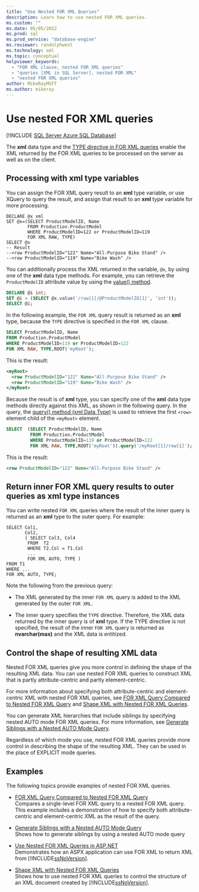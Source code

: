 ```yaml
---
title: "Use Nested FOR XML Queries"
description: Learn how to use nested FOR XML queries.
ms.custom: ""
ms.date: 05/05/2022
ms.prod: sql
ms.prod_service: "database-engine"
ms.reviewer: randolphwest
ms.technology: xml
ms.topic: conceptual
helpviewer_keywords:
  - "FOR XML clause, nested FOR XML queries"
  - "queries [XML in SQL Server], nested FOR XML"
  - "nested FOR XML queries"
author: MikeRayMSFT
ms.author: mikeray
---
```

# Use nested FOR XML queries

[!INCLUDE [SQL Server Azure SQL Database](../../includes/applies-to-version/sql-asdb.md)]

The **xml** data type and the [TYPE directive in FOR XML queries](../../relational-databases/xml/type-directive-in-for-xml-queries.md) enable the XML returned by the FOR XML queries to be processed on the server as well as on the client.

## Processing with xml type variables

You can assign the FOR XML query result to an **xml** type variable, or use XQuery to query the result, and assign that result to an **xml** type variable for more processing.

```
DECLARE @x xml
SET @x=(SELECT ProductModelID, Name
        FROM Production.ProductModel
        WHERE ProductModelID=122 or ProductModelID=119
        FOR XML RAW, TYPE)
SELECT @x
-- Result
--<row ProductModelID="122" Name="All-Purpose Bike Stand" />
--<row ProductModelID="119" Name="Bike Wash" />
```

You can additionally process the XML returned in the variable, `@x`, by using one of the **xml** data type methods. For example, you can retrieve the `ProductModelID` attribute value by using the [value() method](../../t-sql/xml/value-method-xml-data-type.md).

```sql
DECLARE @i int;
SET @i = (SELECT @x.value('/row[1]/@ProductModelID[1]', 'int'));
SELECT @i;
```

In the following example, the `FOR XML` query result is returned as an **xml** type, because the `TYPE` directive is specified in the `FOR XML` clause.

```sql
SELECT ProductModelID, Name
FROM Production.ProductModel
WHERE ProductModelID=119 or ProductModelID=122
FOR XML RAW, TYPE,ROOT('myRoot');

```

This is the result:

```xml
<myRoot>
  <row ProductModelID="122" Name="All-Purpose Bike Stand" />
  <row ProductModelID="119" Name="Bike Wash" />
</myRoot>
```

Because the result is of **xml** type, you can specify one of the **xml** data type methods directly against this XML, as shown in the following query. In the query, the [query() method (xml Data Type)](../../t-sql/xml/query-method-xml-data-type.md) is used to retrieve the first `<row>` element child of the `<myRoot>` element.

```sql
SELECT  (SELECT ProductModelID, Name
         FROM Production.ProductModel
         WHERE ProductModelID=119 or ProductModelID=122
         FOR XML RAW, TYPE,ROOT('myRoot')).query('/myRoot[1]/row[1]');
```

This is the result:

```xml
<row ProductModelID="122" Name="All-Purpose Bike Stand" />
```

## Return inner FOR XML query results to outer queries as xml type instances

You can write nested `FOR XML` queries where the result of the inner query is returned as an **xml** type to the outer query. For example:

```
SELECT Col1,
       Col2,
       ( SELECT Col3, Col4
        FROM  T2
        WHERE T2.Col = T1.Col
        ...
        FOR XML AUTO, TYPE )
FROM T1
WHERE ...
FOR XML AUTO, TYPE;
```

Note the following from the previous query:

- The XML generated by the inner `FOR XML` query is added to the XML generated by the outer `FOR XML`.

- The inner query specifies the `TYPE` directive. Therefore, the XML data returned by the inner query is of **xml** type. If the TYPE directive is not specified, the result of the inner `FOR XML` query is returned as **nvarchar(max)** and the XML data is entitized.

## Control the shape of resulting XML data

Nested FOR XML queries give you more control in defining the shape of the resulting XML data. You can use nested FOR XML queries to construct XML that is partly attribute-centric and partly element-centric.

For more information about specifying both attribute-centric and element-centric XML with nested FOR XML queries, see [FOR XML Query Compared to Nested FOR XML Query](../../relational-databases/xml/for-xml-query-compared-to-nested-for-xml-query.md) and [Shape XML with Nested FOR XML Queries](../../relational-databases/xml/shape-xml-with-nested-for-xml-queries.md).

You can generate XML hierarchies that include siblings by specifying nested AUTO mode FOR XML queries. For more information, see [Generate Siblings with a Nested AUTO Mode Query](../../relational-databases/xml/generate-siblings-with-a-nested-auto-mode-query.md).

Regardless of which mode you use, nested FOR XML queries provide more control in describing the shape of the resulting XML. They can be used in the place of EXPLICIT mode queries.

## Examples

The following topics provide examples of nested FOR XML queries.

- [FOR XML Query Compared to Nested FOR XML Query](../../relational-databases/xml/for-xml-query-compared-to-nested-for-xml-query.md)  
Compares a single-level FOR XML query to a nested FOR XML query. This example includes a demonstration of how to specify both attribute-centric and element-centric XML as the result of the query.

- [Generate Siblings with a Nested AUTO Mode Query](../../relational-databases/xml/generate-siblings-with-a-nested-auto-mode-query.md)  
Shows how to generate siblings by using a nested AUTO mode query

- [Use Nested FOR XML Queries in ASP.NET](../../relational-databases/xml/use-nested-for-xml-queries-in-asp-net.md)  
Demonstrates how an ASPX application can use FOR XML to return XML from [!INCLUDE[ssNoVersion](../../includes/ssnoversion-md.md)].

- [Shape XML with Nested FOR XML Queries](../../relational-databases/xml/shape-xml-with-nested-for-xml-queries.md)  
Shows how to use nested FOR XML queries to control the structure of an XML document created by [!INCLUDE[ssNoVersion](../../includes/ssnoversion-md.md)].
